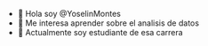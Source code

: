 - 👋 Hola soy  @YoselinMontes
- 👀 Me interesa aprender sobre el analisis de datos
- 🌱 Actualmente soy estudiante de esa carrera

<!---
YoselinMontes/YoselinMontes is a ✨ special ✨ repository because its `README.md` (this file) appears on your GitHub profile.
You can click the Preview link to take a look at your changes.
--->
